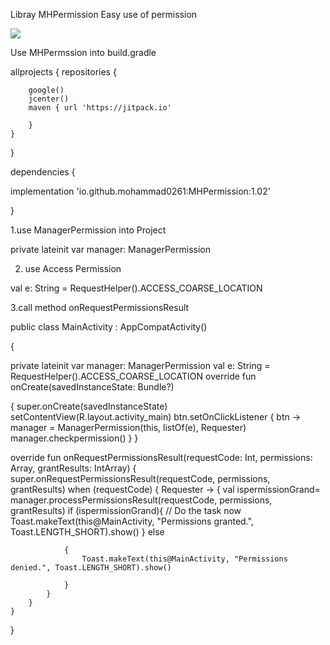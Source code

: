 Libray MHPermission Easy use of permission

[![](https://jitpack.io/v/io.github.mohammad0261/MHPermission.svg)](https://jitpack.io/#io.github.mohammad0261/MHPermission)

Use MHPermssion into build.gradle

allprojects
{
    repositories 
{

        google()
        jcenter()
        maven { url 'https://jitpack.io'
        
        }
    }
}

dependencies
{

implementation 'io.github.mohammad0261:MHPermission:1.02'

}


1.use ManagerPermission into Project

private lateinit var manager: ManagerPermission

2. use Access Permission

 val e: String = RequestHelper().ACCESS_COARSE_LOCATION
 
3.call method onRequestPermissionsResult



public class MainActivity : AppCompatActivity()

{

 private lateinit var manager: ManagerPermission
 val e: String = RequestHelper().ACCESS_COARSE_LOCATION
override fun onCreate(savedInstanceState: Bundle?)

{
        super.onCreate(savedInstanceState)
        setContentView(R.layout.activity_main)
        btn.setOnClickListener { btn ->
            manager = ManagerPermission(this, listOf(e), Requester)
            manager.checkpermission()
        }
    }

override fun onRequestPermissionsResult(requestCode: Int, permissions: Array<String>, grantResults: IntArray) {
        super.onRequestPermissionsResult(requestCode, permissions, grantResults)
        when (requestCode) 
    {
            Requester ->
    {
                val ispermissionGrand= manager.processPermissionsResult(requestCode, permissions, grantResults)
                if (ispermissionGrand){
                    // Do the task now
                    Toast.makeText(this@MainActivity, "Permissions granted.", Toast.LENGTH_SHORT).show()
                }
                  else
    
                {
                    Toast.makeText(this@MainActivity, "Permissions denied.", Toast.LENGTH_SHORT).show()
                    
                }
            }
        }
    }
}

